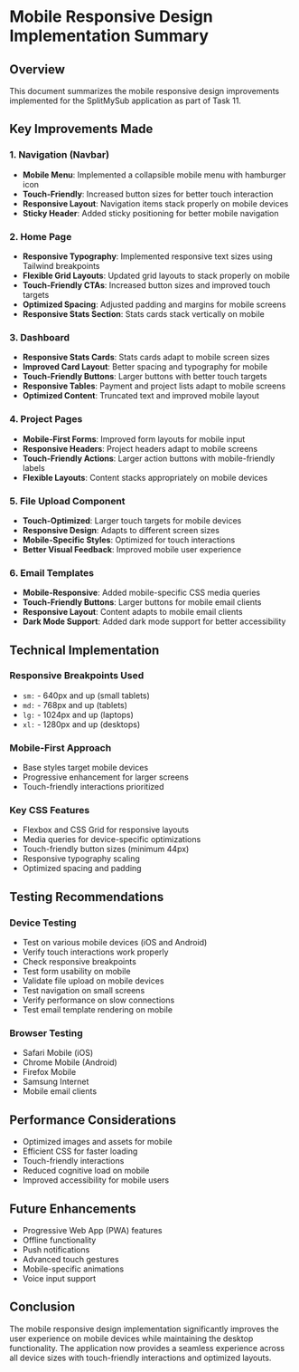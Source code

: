 # Mobile Responsive Design Implementation Summary

## Overview
This document summarizes the mobile responsive design improvements implemented for the SplitMySub application as part of Task 11.

## Key Improvements Made

### 1. Navigation (Navbar)
- **Mobile Menu**: Implemented a collapsible mobile menu with hamburger icon
- **Touch-Friendly**: Increased button sizes for better touch interaction
- **Responsive Layout**: Navigation items stack properly on mobile devices
- **Sticky Header**: Added sticky positioning for better mobile navigation

### 2. Home Page
- **Responsive Typography**: Implemented responsive text sizes using Tailwind breakpoints
- **Flexible Grid Layouts**: Updated grid layouts to stack properly on mobile
- **Touch-Friendly CTAs**: Increased button sizes and improved touch targets
- **Optimized Spacing**: Adjusted padding and margins for mobile screens
- **Responsive Stats Section**: Stats cards stack vertically on mobile

### 3. Dashboard
- **Responsive Stats Cards**: Stats cards adapt to mobile screen sizes
- **Improved Card Layout**: Better spacing and typography for mobile
- **Touch-Friendly Buttons**: Larger buttons with better touch targets
- **Responsive Tables**: Payment and project lists adapt to mobile screens
- **Optimized Content**: Truncated text and improved mobile layout

### 4. Project Pages
- **Mobile-First Forms**: Improved form layouts for mobile input
- **Responsive Headers**: Project headers adapt to mobile screens
- **Touch-Friendly Actions**: Larger action buttons with mobile-friendly labels
- **Flexible Layouts**: Content stacks appropriately on mobile devices

### 5. File Upload Component
- **Touch-Optimized**: Larger touch targets for mobile devices
- **Responsive Design**: Adapts to different screen sizes
- **Mobile-Specific Styles**: Optimized for touch interactions
- **Better Visual Feedback**: Improved mobile user experience

### 6. Email Templates
- **Mobile-Responsive**: Added mobile-specific CSS media queries
- **Touch-Friendly Buttons**: Larger buttons for mobile email clients
- **Responsive Layout**: Content adapts to mobile email clients
- **Dark Mode Support**: Added dark mode support for better accessibility

## Technical Implementation

### Responsive Breakpoints Used
- `sm:` - 640px and up (small tablets)
- `md:` - 768px and up (tablets)
- `lg:` - 1024px and up (laptops)
- `xl:` - 1280px and up (desktops)

### Mobile-First Approach
- Base styles target mobile devices
- Progressive enhancement for larger screens
- Touch-friendly interactions prioritized

### Key CSS Features
- Flexbox and CSS Grid for responsive layouts
- Media queries for device-specific optimizations
- Touch-friendly button sizes (minimum 44px)
- Responsive typography scaling
- Optimized spacing and padding

## Testing Recommendations

### Device Testing
- Test on various mobile devices (iOS and Android)
- Verify touch interactions work properly
- Check responsive breakpoints
- Test form usability on mobile
- Validate file upload on mobile devices
- Test navigation on small screens
- Verify performance on slow connections
- Test email template rendering on mobile

### Browser Testing
- Safari Mobile (iOS)
- Chrome Mobile (Android)
- Firefox Mobile
- Samsung Internet
- Mobile email clients

## Performance Considerations
- Optimized images and assets for mobile
- Efficient CSS for faster loading
- Touch-friendly interactions
- Reduced cognitive load on mobile
- Improved accessibility for mobile users

## Future Enhancements
- Progressive Web App (PWA) features
- Offline functionality
- Push notifications
- Advanced touch gestures
- Mobile-specific animations
- Voice input support

## Conclusion
The mobile responsive design implementation significantly improves the user experience on mobile devices while maintaining the desktop functionality. The application now provides a seamless experience across all device sizes with touch-friendly interactions and optimized layouts. 
